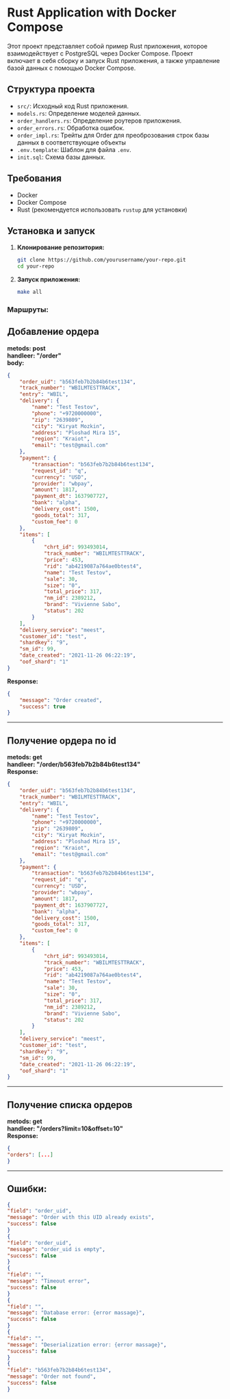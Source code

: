 # Rust Application with Docker Compose

Этот проект представляет собой пример Rust приложения, которое взаимодействует с PostgreSQL через Docker Compose. Проект включает в себя сборку и запуск Rust приложения, а также управление базой данных с помощью Docker Compose.

## Структура проекта

- `src/`: Исходный код Rust приложения.
- `models.rs`: Определение моделей данных.
- `order_handlers.rs`: Определение роутеров приложения.
- `order_errors.rs`: Обработка ошибок.
- `order_impl.rs`: Трейты для Order для преоброзования строк базы данных в соответствующие объекты
- `.env.template`: Шаблон для файла `.env`.
- `init.sql`: Схема базы данных.

## Требования

- Docker
- Docker Compose
- Rust (рекомендуется использовать `rustup` для установки)

## Установка и запуск

1. **Клонирование репозитория:**

   ```bash
   git clone https://github.com/yourusername/your-repo.git
   cd your-repo

2. **Запуск приложения:**
    ```bash
    make all
### Маршруты:
## Добавление ордера  
**metods: post**  
**handleer: "/order"**  
**body:**
```json
{
    "order_uid": "b563feb7b2b84b6test134",
    "track_number": "WBILMTESTTRACK",
    "entry": "WBIL",
    "delivery": {
        "name": "Test Testov",
        "phone": "+9720000000",
        "zip": "2639809",
        "city": "Kiryat Mozkin",
        "address": "Ploshad Mira 15",
        "region": "Kraiot",
        "email": "test@gmail.com"
    },
    "payment": {
        "transaction": "b563feb7b2b84b6test134",
        "request_id": "q",
        "currency": "USD",
        "provider": "wbpay",
        "amount": 1817,
        "payment_dt": 1637907727,
        "bank": "alpha",
        "delivery_cost": 1500,
        "goods_total": 317,
        "custom_fee": 0
    },
    "items": [
        {
            "chrt_id": 993493014,
            "track_number": "WBILMTESTTRACK",
            "price": 453,
            "rid": "ab4219087a764ae0btest4",
            "name": "Test Testov",
            "sale": 30,
            "size": "0",
            "total_price": 317,
            "nm_id": 2389212,
            "brand": "Vivienne Sabo",
            "status": 202
        }
    ],
    "delivery_service": "meest",
    "customer_id": "test",
    "shardkey": "9",
    "sm_id": 99,
    "date_created": "2021-11-26 06:22:19",
    "oof_shard": "1"
}
```
**Response:**  
```json
{
    "message": "Order created",
    "success": true
}
```
------------
## Получение ордера по id  
**metods: get**  
**handleer: "/order/b563feb7b2b84b6test134"**  
**Response:**  
```json
{
    "order_uid": "b563feb7b2b84b6test134",
    "track_number": "WBILMTESTTRACK",
    "entry": "WBIL",
    "delivery": {
        "name": "Test Testov",
        "phone": "+9720000000",
        "zip": "2639809",
        "city": "Kiryat Mozkin",
        "address": "Ploshad Mira 15",
        "region": "Kraiot",
        "email": "test@gmail.com"
    },
    "payment": {
        "transaction": "b563feb7b2b84b6test134",
        "request_id": "q",
        "currency": "USD",
        "provider": "wbpay",
        "amount": 1817,
        "payment_dt": 1637907727,
        "bank": "alpha",
        "delivery_cost": 1500,
        "goods_total": 317,
        "custom_fee": 0
    },
    "items": [
        {
            "chrt_id": 993493014,
            "track_number": "WBILMTESTTRACK",
            "price": 453,
            "rid": "ab4219087a764ae0btest4",
            "name": "Test Testov",
            "sale": 30,
            "size": "0",
            "total_price": 317,
            "nm_id": 2389212,
            "brand": "Vivienne Sabo",
            "status": 202
        }
    ],
    "delivery_service": "meest",
    "customer_id": "test",
    "shardkey": "9",
    "sm_id": 99,
    "date_created": "2021-11-26 06:22:19",
    "oof_shard": "1"
}
```
------------
## Получение списка ордеров  
**metods: get**  
**handleer: "/orders?limit=10&offset=10"**  
**Response:**  
```json
{
"orders": [...]
}
```
------------
## Ошибки:  
```json
{
"field": "order_uid",
"message": "Order with this UID already exists",
"success": false
}
{
"field": "order_uid",
"message": "order_uid is empty",
"success": false
}
{
"field": "",
"message": "Timeout error",
"success": false
}
{
"field": "",
"message": "Database error: {error massage}",
"success": false
}
{
"field": "",
"message": "Deserialization error: {error massage}",
"success": false
}
{
"field": "b563feb7b2b84b6test134",
"message": "Order not found",
"success": false
}
```
